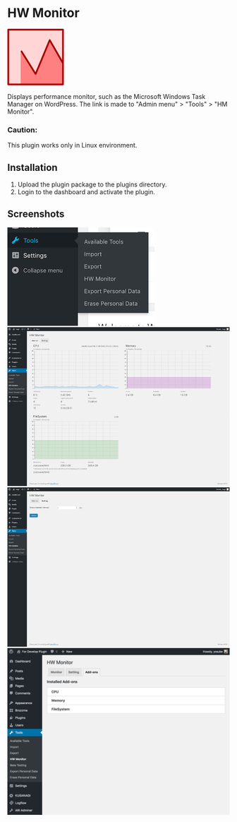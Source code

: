 # HW Monitor

![Logo](./assets/icon-128x128.png)

Displays performance monitor, such as the Microsoft Windows Task Manager on WordPress.
The link is made to "Admin menu" > "Tools" > "HM Monitor".

### Caution:
This plugin works only in Linux environment.


## Installation 

1. Upload the plugin package to the plugins directory.
2. Login to the dashboard and activate the plugin.


## Screenshots

![Link is "Admin menu" > "Tools" > "HM Monitor"](./assets/screenshot-1.png)
![Monitor tab](./assets/screenshot-2.png)
![Setting tab](./assets/screenshot-3.png)
![Add-ons tab](./assets/screenshot-4.png)
